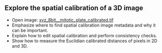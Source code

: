 ## Explore the spatial calibration of a 3D image
  - Open image: [xyz_8bit__mitotic_plate_calibrated.tif](https://github.com/NEUBIAS/training-resources/raw/master/image_data/xyz_8bit__mitotic_plate_calibrated.tif)
  - Emphasize where to find spatial calibration image metadata and why it can be important. 
  - Explain how to edit spatial calibration and perform consistency checks. 
  - Show how to measure the Euclidian calibrated distances of pixels in 2D and 3D.

